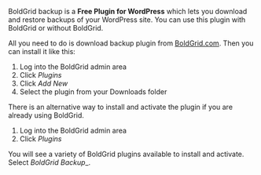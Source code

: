 BoldGrid backup is a **Free Plugin for WordPress** which lets you
download and restore backups of your WordPress site. You can use this
plugin with BoldGrid or without BoldGrid.

All you need to do is download backup plugin from
[BoldGrid.com](https://www.boldgrid.com/wordpress-backup-plugin/). Then
you can install it like this:

1. Log into the BoldGrid admin area
2. Click _Plugins_
3. Click _Add New_
4. Select the plugin from your Downloads folder

There is an alternative way to install and activate the plugin if you
are already using BoldGrid.

1. Log into the BoldGrid admin area
2. Click _Plugins_

You will see a variety of BoldGrid plugins available to install and
activate. Select _BoldGrid Backup__.
